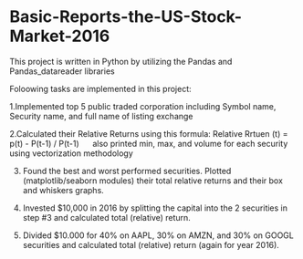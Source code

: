 # Basic-Reports-the-US-Stock-Market-2016

This project is written in Python by utilizing the Pandas and Pandas_datareader libraries

Foloowing tasks are implemented in this project:

1.Implemented top 5 public traded corporation including Symbol name, Security name, and full name of listing exchange

2.Calculated their Relative Returns using this formula:  Relative Rrtuen (t) = p(t) - P(t-1) / P(t-1)     
also printed  min, max, and volume for each security using vectorization methodology

3. Found the best and worst performed securities. Plotted (matplotlib/seaborn modules) their total relative returns and their box and whiskers graphs.

4. Invested $10,000 in 2016 by splitting the capital into the 2 securities in step #3 and calculated total (relative) return.

5. Divided $10.000 for 40% on AAPL, 30% on AMZN, and 30% on GOOGL securities and calculated total (relative) return (again for year 2016).
